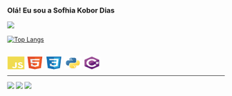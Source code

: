 ### Olá! Eu sou a Sofhia Kobor Dias

<picture>
<source
  srcset="https://github-readme-stats.vercel.app/api?username=KobDias&show_icons=true&theme=dark&text_color=12d456&title_color=12d456&hide_border=true&locale=pt-br&border_radius=15&icon_color=12d456&"
  media="(prefers-color-scheme: dark)"
/>
<source
  srcset="https://github-readme-stats.vercel.app/api?username=KobDias&show_icons=true"
  media="(prefers-color-scheme: white), (prefers-color-scheme: no-preferences)"
/>

<img src="https://github-readme-stats.vercel.app/api?username=KobDias&show_icons=true" />
</picture>


[![Top Langs](https://github-readme-stats.vercel.app/api/top-langs/?username=KobDias&hide_progress=true&theme=dark&title_color=12d456&text_color=12d456&hide_border=true)](https://github.com/KobDias/github-readme-stats)


<div style="display: inline_block"><br>
  <img align="center" alt="Js" height="30" width="40" src="https://raw.githubusercontent.com/devicons/devicon/master/icons/javascript/javascript-plain.svg">
  <img align="center" alt="HTML" height="30" width="40" src="https://raw.githubusercontent.com/devicons/devicon/master/icons/html5/html5-original.svg">
  <img align="center" alt="CSS" height="30" width="40" src="https://raw.githubusercontent.com/devicons/devicon/master/icons/css3/css3-original.svg">
  <img align="center" alt="Python" height="30" width="40" src="https://raw.githubusercontent.com/devicons/devicon/master/icons/python/python-original.svg">
  <img align="center" alt="Csharp" height="30" width="40" src="https://raw.githubusercontent.com/devicons/devicon/master/icons/csharp/csharp-original.svg">
</div>
<hr>
  <a href="https://www.instagram.com/kobdias/" target="_blank"><img src="https://img.shields.io/badge/-Instagram-%23E4405F?style=for-the-badge&logo=instagram&logoColor=white" target="_blank"></a>
  <a href = "mailto:sofhiakobordias@gmail.com"><img src="https://img.shields.io/badge/-Gmail-%23333?style=for-the-badge&logo=gmail&logoColor=white" target="_blank"></a>
  <a href="https://www.linkedin.com/in/sofhia-kobor-dias-748858277/" target="_blank"><img src="https://img.shields.io/badge/-LinkedIn-%230077B5?style=for-the-badge&logo=linkedin&logoColor=white" target="_blank"></a> 
  
  
